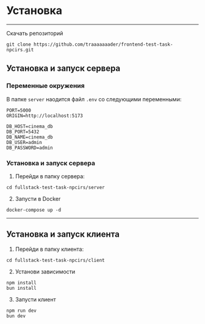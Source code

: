 # Установка

---

Скачать репозиторий

```
git clone https://github.com/traaaaaaader/frontend-test-task-npcirs.git
```

## Установка и запуск сервера

### Переменные окружения

В папке `server` наодится файл `.env` со следующими переменными:

```env
PORT=5000
ORIGIN=http://localhost:5173

DB_HOST=cinema_db
DB_PORT=5432
DB_NAME=cinema_db
DB_USER=admin
DB_PASSWORD=admin
```

### Установка и запуск сервера

1. Перейди в папку сервера:

```
cd fullstack-test-task-npcirs/server
```

2. Запусти в Docker

```
docker-compose up -d
```

---

## Установка и запуск клиента

1. Перейди в папку клиента:

```
cd fullstack-test-task-npcirs/client
```

2. Установи зависимости

```
npm install
bun install
```

3. Запусти клиент

```
npm run dev
bun dev
```
